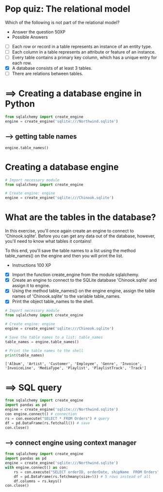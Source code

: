 # Pop quiz: The relational model
Which of the following is not part of the relational model?
- Answer the question
50XP
- Possible Answers
- [ ] Each row or record in a table represents an instance of an entity type.
- [ ] Each column in a table represents an attribute or feature of an instance.
- [ ] Every table contains a primary key column, which has a unique entry for each row.
- [x] A database consists of at least 3 tables.
- [ ] There are relations between tables.
# ==> Creating a database engine in Python
```py
from sqlalchemy import create_engine
engine = create_engine('sqlite:///Northwind.sqlite')
```
## --> getting table names
    engine.table_names()
# Creating a database engine
```py
# Import necessary module
from sqlalchemy import create_engine

# Create engine: engine
engine = create_engine('sqlite:///Chinook.sqlite')
```
# What are the tables in the database?
In this exercise, you'll once again create an engine to connect to 'Chinook.sqlite'. Before you can get any data out of the database, however, you'll need to know what tables it contains!

To this end, you'll save the table names to a list using the method table_names() on the engine and then you will print the list.

- Instructions
100 XP
- [x] Import the function create_engine from the module sqlalchemy.
- [x] Create an engine to connect to the SQLite database 'Chinook.sqlite' and assign it to engine.
- [x] Using the method table_names() on the engine engine, assign the table names of 'Chinook.sqlite' to the variable table_names.
- [x] Print the object table_names to the shell.
```py
# Import necessary module
from sqlalchemy import create_engine

# Create engine: engine
engine = create_engine('sqlite:///Chinook.sqlite')

# Save the table names to a list: table_names
table_names = engine.table_names()

# Print the table names to the shell
print(table_names)
```
    ['Album', 'Artist', 'Customer', 'Employee', 'Genre', 'Invoice', 'InvoiceLine', 'MediaType', 'Playlist', 'PlaylistTrack', 'Track']
# ==> SQL query
```py
from sqlalchemy import create_engine
import pandas as pd
engine = create_engine('sqlite:///Northwind.sqlite') 
con engine.connect() # connection
rs = con.execute("SELECT * FROM Orders") # query
df = pd.DataFrame(rs.fetchall()) # save
con.close()
```
## --> connect engine using context manager
```py
from sqlalchemy import create_engine
import pandas as pd
engine = create_engine('sqlite:///Northwind.sqlite') 
with engine.connect() as con:
    rs = con.execute("SELECT orderID, orderDate, shipName  FROM Orders") # query
    df = pd.DataFrame(rs.fetchmany(size=5)) # 5 rows instead of all
    df.columns = rs.keys()
con.close()
